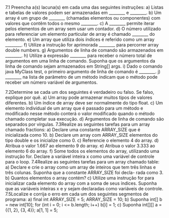 7.1
Preencha a(s) lacuna(s) em cada uma das seguintes instruções:
a) Listas e tabelas de valores podem ser armazenadas em ________ e ________.
b) Um array é um grupo de ________ (chamadas elementos ou componentes) com valores que contêm todos o mesmo ________.
c) A ________ permite iterar pelos elementos de um array sem usar um contador.
d) O número utilizado para referenciar um elemento particular de array é chamado ________ do elemento.
e) Um array que utiliza dois índices é referido como um array ________.
f) Utilize a instrução for aprimorada ________ para percorrer array double numbers.
g) Argumentos de linha de comando são armazenados em ________.
h) Utilize a expressão ________ para receber o número total de argumentos em uma linha de comando. Suponha que os argumentos da
linha de comando sejam armazenados em String[] args.
i) Dado o comando java MyClass test, o primeiro argumento de linha de comando é ________.
j) ________ na lista de parâmetro de um método indicam que o método pode receber um número variável de argumentos.

7.2Determine se cada um dos seguintes é verdadeiro ou falso. Se falso, explique por quê.
a) Um array pode armazenar muitos tipos de valores diferentes.
b) Um índice de array deve ser normalmente do tipo float.
c) Um elemento individual de um array que é passado para um método e modificado nesse método conterá o valor modificado quando o
método chamado completar sua execução.
d) Argumentos de linha de comando são separados por vírgulas.
7.3Realize as seguintes tarefas para um array chamado fractions:
a) Declare uma constante ARRAY_SIZE que é inicializada como 10.
b) Declare um array com ARRAY_SIZE elementos do tipo double e os inicialize como 0.
c) Referencie o elemento 4 do array.
d) Atribua o valor 1.667 ao elemento 9 do array.
e) Atribua o valor 3.333 ao elemento 6 do array.
f) Some todos os elementos do array, utilizando uma instrução for. Declare a variável inteira x como uma variável de controle para o
loop.
7.4Realize as seguintes tarefas para um array chamado table:
a) Declare e crie o array como um array de inteiros que tem três linhas e três colunas. Suponha que a constante ARRAY_SIZE foi decla-
rada como 3.
b) Quantos elementos o array contém?
c) Utilize uma instrução for para inicializar cada elemento do array com a soma de seus índices. Suponha que as variáveis inteiras x e
y sejam declaradas como variáveis de controle.
7.5Localize e corrija o erro em cada um dos seguintes segmentos de programa:
a) final int ARRAY_SIZE = 5;
ARRAY_SIZE = 10;
b) Suponha
int[] b = new int[10];
for (int i = 0; i <= b.length; i++)
b[i] = 1;
c) Suponha
int[][] a = {{1, 2}, {3, 4}};
a[1, 1] = 5;